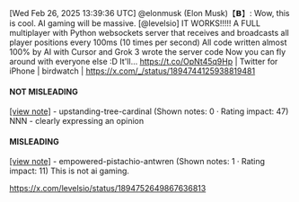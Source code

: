 [Wed Feb 26, 2025 13:39:36 UTC] @elonmusk (Elon Musk)【𝗕】: Wow, this is cool.  AI gaming will be massive. [@levelsio] IT WORKS!!!!! A FULL multiplayer with Python websockets server that receives and broadcasts all player positions every 100ms (10 times per second) All code written almost 100% by AI with Cursor and Grok 3 wrote the server code Now you can fly around with everyone else :D It'll… https://t.co/OpNt45q9Hp | Twitter for iPhone | birdwatch | https://x.com/_/status/1894744125938819481

#### NOT MISLEADING

[[view note]](https://x.com/i/birdwatch/n/1894756325600719301) - upstanding-tree-cardinal (Shown notes: 0 · Rating impact: 47)
NNN - clearly expressing an opinion

#### MISLEADING

[[view note]](https://x.com/i/birdwatch/n/1894754395562090857) - empowered-pistachio-antwren (Shown notes: 1 · Rating impact: 11)
This is not ai gaming.

https://x.com/levelsio/status/1894752649867636813
